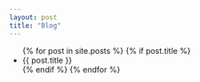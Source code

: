 ```yaml
---
layout: post
title: "Blog"
---
```

<ul class="posts">
	{% for post in site.posts %}
		{% if post.title %}
			<li><span>{{ post.title }}</span></li>
		{% endif %}
	{% endfor %}
</ul>
